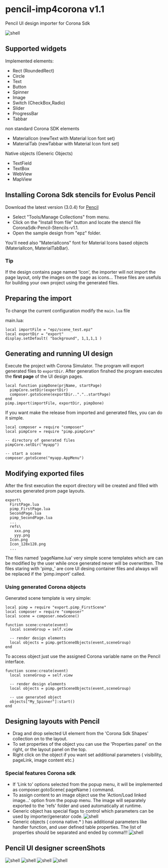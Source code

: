 # pencil-imp4corona v1.1
Pencil UI design importer for Corona Sdk

![shell](./pencil_sshots/Screenshot_phone_small.png)

## Supported widgets
Implemented elements:

* Rect (RoundedRect)
* Circle
* Text
* Button
* Spinner
* Image
* Switch (CheckBox,Radio)
* Slider
* ProgressBar
* Tabbar

non standard Corona SDK elements
* MaterialIcon (newText with Material Icon font set)
* MaterialTab (newTabbar with Material Icon font set)
 
Native objects (Generic Objects)

* TextField
* TextBox
* WebView
* MapView


## Installing Corona Sdk stencils for Evolus Pencil
Download the latest version (3.0.4) for [Pencil](https://pencil.evolus.vn/)
* Select "Tools/Manage Collections" from menu. 
* Click on the "Install from file" button and locate the stencil file CoronaSdk-Pencil-Stencils-v1.1.
* Open the sample design from "epz" folder.

You'll need also "MaterialIcons" font for Material Icons based objects (MaterialIcon, MaterialTabBar).

### Tip
If the design contains page named 'Icon', the importer will not import the page layout, only the images on the page as icons... 
These files are usefuls for building your own project using the generated files.


## Preparing the import
To change the current configuration modify the `main.lua` file

main.lua:
```
local importFile = "epz/scene_test.epz"
local exportDir = "export" 
display.setDefault( "background", 1,1,1,1 )	
```

## Generating and running UI design
Execute the project with Corona Simulator.
The program will export generated files to `exportDir`. After generation finshed the program executes the **first page** of the UI design pages.
```
local function pimpDone(prjName, startPage)
  pimpCore.setDir(exportDir)
  composer.gotoScene(exportDir.."."..startPage)
end
pimp.import(importFile, exportDir, pimpDone)
```
If you want make the release from imported and generated files, you can do it simple.
```
local composer = require "composer"
local pimpCore = require "pimp.pimpCore"

-- directory of generated files
pimpCore.setDir("myapp")
	
-- start a scene
composer.gotoScene("myapp.AppMenu")	
```
## Modifying exported files
After the first execution the export directory will be created and filled with sources generated prom page layouts.
```
export\
  FirstPage.lua
  pimp_FirstPage.lua
  SecondPage.lua
  pimp_SecondPage.lua
  ...
  refs\
    xxx.png
    yyy.png
  Icon.png
  Icon_128x128.png
  ...
```
The files named 'pageName.lua' very simple scene templates which are can be modified by the user while once generated never will be overwritten.
The files staring with 'pimp_' are core UI desing container files and always will be replaced if the 'pimp.import' called.

### Using generated Corona objects
Generated scene template is very simple:
```
local pimp = require "export.pimp_FirstScene"
local composer = require "composer"
local scene = composer.newScene()

function scene:create(event)
  local sceneGroup = self.view
  
  -- render design elements
  local objects = pimp.getSceneObjects(event,sceneGroup)
end
```
To access object just use the assigned Corona variable name on the Pencil interface.
```
function scene:create(event)
  local sceneGroup = self.view
  
  -- render design elements
  local objects = pimp.getSceneObjects(event,sceneGroup)
  
  -- use generated object
  objects["My_Spinner"]:start()
end
```

## Designing layouts with Pencil

* Drag and drop selected UI element from the 'Corona Sdk Shapes' collection on to the layout.
* To set properties of the object you can use the 'Properties panel' on the right, or the layout panel on the top.
* Right click on the object if you want set additional parameters ( visibility, pageLink, image content etc.)

### Special features Corona sdk
* If 'Link to' options selected from the popup menu, it will be implemented as composer.gotoScene( pageName ) command.
* To assign content to an image object use the 'Action/Load linked image...' option from the popup menu. The image will separately exported to the 'refs' folder and used automatically at runtime.
* Generic object has special flags to control which parameters can be used by importer/generator code.
![shell](./pencil_sshots/popupmenu.png)
* Generic objects ( corona native.* ) has additional parameters like handler function, and user defined table properties. The list of properties should be separated and ended by comma!!!
![shell](./pencil_sshots/genericObject.png)


## Pencil UI designer screenShots
![shell](./pencil_sshots/p01.png)
![shell](./pencil_sshots/p02.png)
![shell](./pencil_sshots/p03.png)
![shell](./pencil_sshots/pencil_sshot.png)
